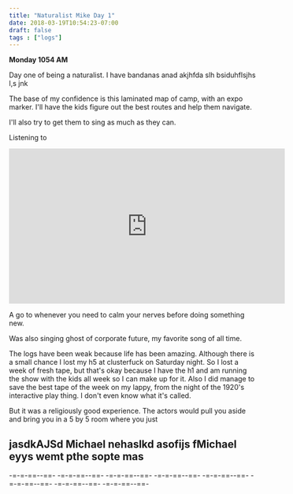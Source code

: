 ```yaml
---
title: "Naturalist Mike Day 1"
date: 2018-03-19T10:54:23-07:00
draft: false
tags : ["logs"]
---
```


**Monday 1054 AM**

Day one of being a naturalist. I have bandanas anad akjhfda slh bsiduhflsjhs l,s jnk

The base of my confidence is this laminated map of camp, with an expo marker. I'll have the kids figure out the best routes and help them navigate.

I'll also try to get them to sing as much as they can.

Listening to

<iframe width="560" height="315" src="https://www.youtube.com/embed/zaGUr6wzyT8" frameborder="0" allow="autoplay; encrypted-media" allowfullscreen></iframe>

A go to whenever you need to calm your nerves before doing something new.

Was also singing ghost of corporate future, my favorite song of all time.

The logs have been weak because life has been amazing. Although there is a small chance I lost my h5 at clusterfuck on Saturday night. So I lost a week of fresh tape, but that's okay because I have the h1 and am running the show with the kids all week so I can make up for it. Also I did manage to save the best tape of the week on my lappy, from the night of the 1920's interactive play thing. I don't even know what it's called.

But it was a religiously good experience. The actors would pull you aside and bring you in a 5 by 5 room where you just

## jasdkAJSd Michael nehaslkd asofijs fMichael eyys wemt pthe sopte mas    

-=-=-==--==- -=-=-==--==- -=-=-==--==- -=-=-==--==-  -=-=-==--==- -=-=-==--==- -=-=-==--==- -=-=-==--==-
